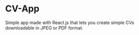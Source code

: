 # CV-App

Simple app made with React.js that lets you create simple CVs downloadable in JPEG or PDF format.
